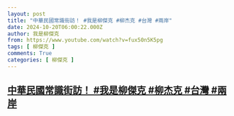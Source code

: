 ```yaml
---
layout: post
title: "中華民國常識街訪！ #我是柳傑克 #柳杰克 #台灣 #兩岸"
date: 2024-10-20T06:00:22.000Z
author: 我是柳傑克
from: https://www.youtube.com/watch?v=fux50n5K5pg
tags: [ 柳傑克 ]
comments: True
categories: [ 柳傑克 ]
---
```

<!--1729404022000-->
[中華民國常識街訪！ #我是柳傑克 #柳杰克 #台灣 #兩岸](https://www.youtube.com/watch?v=fux50n5K5pg)
------

<div>

</div>
